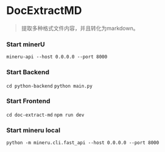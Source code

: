 # DocExtractMD

> 提取多种格式文件内容，并且转化为markdown。


### Start minerU

`mineru-api --host 0.0.0.0 --port 8000`

### Start Backend

`cd python-backend`
`python main.py`

### Start Frontend
`cd doc-extract-md`
`npm run dev`

### Start mineru local
`python -m mineru.cli.fast_api --host 0.0.0.0 --port 8000`
